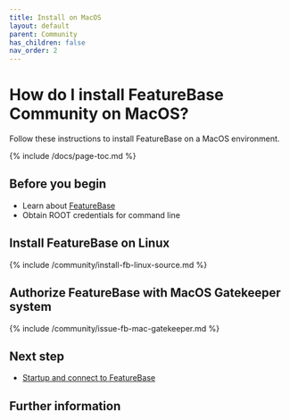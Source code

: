 ```yaml
---
title: Install on MacOS
layout: default
parent: Community
has_children: false
nav_order: 2
---
```


# How do I install FeatureBase Community on MacOS?

Follow these instructions to install FeatureBase on a MacOS environment.

{% include /docs/page-toc.md %}

## Before you begin

* Learn about [FeatureBase](/index.html)
* Obtain ROOT credentials for command line


## Install FeatureBase on Linux

{% include /community/install-fb-linux-source.md %}

## Authorize FeatureBase with MacOS Gatekeeper system

{% include /community/issue-fb-mac-gatekeeper.md %}

## Next step

* [Startup and connect to FeatureBase](/startup-connect-fb-local)

## Further information

